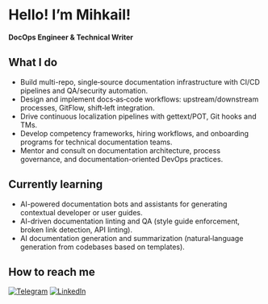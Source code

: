 # Hello! I’m Mihkail!
**DocOps Engineer & Technical Writer**

## What I do

- Build multi-repo, single‑source documentation infrastructure with CI/CD pipelines and QA/security automation.  
- Design and implement docs‑as‑code workflows: upstream/downstream processes, GitFlow, shift‑left integration.  
- Drive continuous localization pipelines with gettext/POT, Git hooks and TMs.  
- Develop competency frameworks, hiring workflows, and onboarding programs for technical documentation teams.  
- Mentor and consult on documentation architecture, process governance, and documentation-oriented DevOps practices.

## Currently learning

- AI-powered documentation bots and assistants for generating contextual developer or user guides. 
- AI-driven documentation linting and QA (style guide enforcement, broken link detection, API linting).
- AI documentation generation and summarization (natural‑language generation from codebases based on templates).

## How to reach me

[![Telegram](https://img.shields.io/badge/Telegram-2CA5E0?style=for-the-badge&logo=telegram&logoColor=white)](https://t.me/mbmarutyan)
[![LinkedIn](https://img.shields.io/badge/linkedin-%230077B5.svg?style=for-the-badge&logo=linkedin&logoColor=white)](https://www.linkedin.com/in/mikhail-marutyan/)
